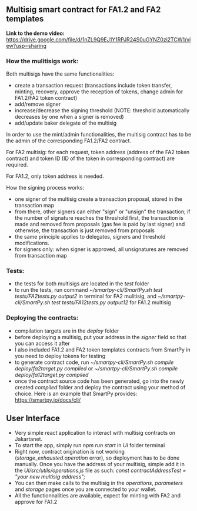 ## Multisig smart contract for FA1.2 and FA2 templates

**Link to the demo video:** https://drive.google.com/file/d/1nZL9Q9EJ1Y1RPJR24S0uGYNZ0zi2TCW1/view?usp=sharing

### How the mulitisigs work:

Both multisigs have the same functionalities:
- create a transaction request (transactions include token transfer, minting, recovery, approve the reception of tokens, change admin for FA1.2/FA2 token contract)
- add/remove signer
- increase/decrease the signing threshold (NOTE: threshold automatically decreases by one when a signer is removed)
- add/update baker delegate of the multisig


In order to use the mint/admin functionalities, the multisig contract has to be the admin of the corresponding FA1.2/FA2 contract.

For FA2 multisig: for each request, token address (address of the FA2 token contract) and token ID (ID of the token in corresponding contract) are required.

For FA1.2, only token address is needed.

How the signing process works: 
- one signer of the multisig create a transaction proposal, stored in the transaction map
- from there, other signers can either "sign" or "unsign" the transaction; if the number of signature reaches the threshold first, the transaction is made and removed from proposals (gas fee is paid by last signer) and otherwise, the transaction is just removed from proposals
- the same principle applies to delegates, signers and threshold modifications.
- for signers only: when signer is approved, all unsignatures are removed from transaction map

### Tests: 

- the tests for both multisigs are located in the *test* folder
- to run the tests, run command *~/smartpy-cli/SmartPy.sh test tests/FA2tests.py output2* in terminal for FA2 mulitisig, and *~/smartpy-cli/SmartPy.sh test tests/FA12tests.py output12* for FA1.2 multisig

### Deploying the contracts:

- compilation targets are in the *deploy* folder
- before deploying a multisig, put your address in the *signer* field so that you can access it after
- I also included FA1.2 and FA2 token templates contracts from SmartPy in you need to deploy tokens for testing
- to generate contract code, run *~/smartpy-cli/SmartPy.sh compile deploy/fa2target.py compiled* or *~/smartpy-cli/SmartPy.sh compile deploy/fa12target.py compiled*
- once the contract source code has been generated, go into the newly created *compiled* folder and deploy the contract using your method of choice. Here is an example that SmartPy provides: https://smartpy.io/docs/cli/

## User Interface

- Very simple react application to interact with multisig contracts on Jakartanet.
- To start the app, simply run *npm run start* in *UI* folder terminal
- Right now, contract origination is not working (*storage_exhausted.operation* error), so deployment has to be done manually. Once you have the address of your multisig, simple add it in the *UI/src/utils/operations.js* file as such: *const contractAddressTest = "your new multisig address";*
- You can then make calls to the multisig in the *operations*, *parameters* and *storage* pages once you are connected to your wallet.
- All the functionnalities are available, expect for minting with FA2 and approve for FA1.2

